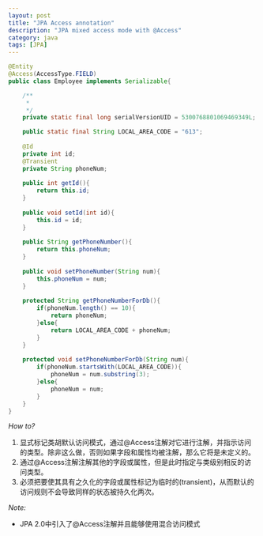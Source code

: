 ```yaml
---
layout: post
title: "JPA Access annotation"
description: "JPA mixed access mode with @Access"
category: java
tags: [JPA]
---
```



```java
@Entity
@Access(AccessType.FIELD)
public class Employee implements Serializable{

	/**
	 * 
	 */
	private static final long serialVersionUID = 5300768801069469349L;

	public static final String LOCAL_AREA_CODE = "613";
	
	@Id
	private int id;
	@Transient
	private String phoneNum;
	
	public int getId(){
		return this.id;
	}
	
	public void setId(int id){
		this.id = id;
	}
	
	public String getPhoneNumber(){
		return this.phoneNum;
	}
	
	public void setPhoneNumber(String num){
		this.phoneNum = num;
	}
	
	protected String getPhoneNumberForDb(){
		if(phoneNum.length() == 10){
			return phoneNum;
		}else{
			return LOCAL_AREA_CODE + phoneNum;
		}
	}
	
	protected void setPhoneNumberForDb(String num){
		if(phoneNum.startsWith(LOCAL_AREA_CODE)){
			phoneNum = num.substring(3);
		}else{
			phoneNum = num;
		}
	}
}
```

*How to?*
1. 显式标记类胡默认访问模式，通过@Access注解对它进行注解，并指示访问的类型。除非这么做，否则如果字段和属性均被注解，那么它将是未定义的。
2. 通过@Access注解注解其他的字段或属性，但是此时指定与类级别相反的访问类型。
3. 必须把要使其具有之久化的字段或属性标记为临时的(transient)，从而默认的访问规则不会导致同样的状态被持久化两次。

*Note:*
- JPA 2.0中引入了@Access注解并且能够使用混合访问模式
